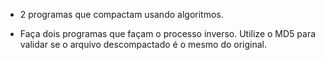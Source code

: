 - 2 programas que compactam usando algoritmos.

- Faça dois programas que façam o processo inverso. Utilize o MD5 para validar se o arquivo descompactado é o mesmo do original.
